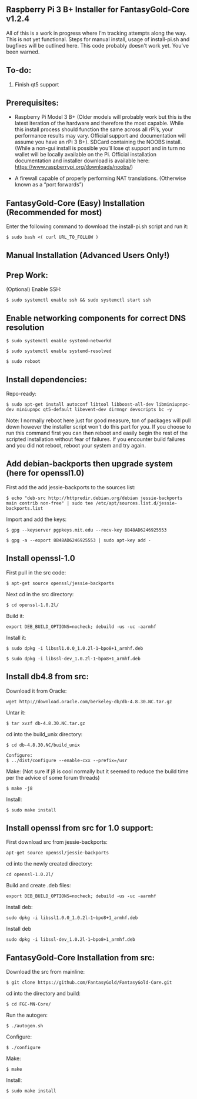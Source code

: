 ## Raspberry Pi 3 B+ Installer for FantasyGold-Core v1.2.4


All of this is a work in progress where I’m tracking attempts along the way. This is not yet functional. Steps for manual install, usage of install-pi.sh and bugfixes will be outlined here. This code probably doesn't work yet. You've been warned.

## To-do:
1. Finish qt5 support

## Prerequisites:
- Raspberry Pi Model 3 B+ (Older models will probably work but this is the latest iteration of the hardware and therefore the most capable. While this install process should function the same across all rPi’s, your performance results may vary. Official support and documentation will assume you have an rPi 3 B+).
SDCard containing the NOOBS install. (While a non-gui install is possible you’ll lose qt support and in turn no wallet will be locally available on the Pi. Official installation documentation and installer download is available here:
https://www.raspberrypi.org/downloads/noobs/)

- A firewall capable of properly performing NAT translations. (Otherwise known as a “port forwards”)


## FantasyGold-Core (Easy) Installation (Recommended for most)
Enter the following command to download the install-pi.sh script and run it:
```
$ sudo bash <( curl URL_TO_FOLLOW )
```

## Manual Installation (Advanced Users Only!)

## Prep Work:
(Optional) Enable SSH:
```
$ sudo systemctl enable ssh && sudo systemctl start ssh
```

## Enable networking components for correct DNS resolution
```
$ sudo systemctl enable systemd-networkd
```
```
$ sudo systemctl enable systemd-resolved
```
```
$ sudo reboot
```

## Install dependencies:
Repo-ready:
```
$ sudo apt-get install autoconf libtool libboost-all-dev libminiupnpc-dev miniupnpc qt5-default libevent-dev dirmngr devscripts bc -y
```
Note: I normally reboot here just for good measure, ton of packages will pull down however the installer script won't do this part for you. If you choose to run this command first you can then reboot and easily begin the rest of the scripted installation without fear of failures. If you encounter build failures and you did not reboot, reboot your system and try again.

## Add debian-backports then upgrade system (here for openssl1.0)
First add the add jessie-backports to the sources list: 
```
$ echo "deb-src http://httpredir.debian.org/debian jessie-backports main contrib non-free" | sudo tee /etc/apt/sources.list.d/jessie-backports.list
```
Import and add the keys:
```
$ gpg --keyserver pgpkeys.mit.edu --recv-key 8B48AD6246925553
```
```
$ gpg -a --export 8B48AD6246925553 | sudo apt-key add -
```

## Install openssl-1.0
First pull in the src code:
```
$ apt-get source openssl/jessie-backports
```
Next cd in the src directory:
```
$ cd openssl-1.0.2l/
```
Build it:
```
export DEB_BUILD_OPTIONS=nocheck; debuild -us -uc -aarmhf
```
Install it:
```
$ sudo dpkg -i libssl1.0.0_1.0.2l-1~bpo8+1_armhf.deb
```
```
$ sudo dpkg -i libssl-dev_1.0.2l-1~bpo8+1_armhf.deb
```

## Install db4.8 from src:
Download it from Oracle:
```$ 
wget http://download.oracle.com/berkeley-db/db-4.8.30.NC.tar.gz
```
Untar it:
```
$ tar xvzf db-4.8.30.NC.tar.gz
```
cd into the build_unix directory:
```
$ cd db-4.8.30.NC/build_unix
```
```
Configure:
$ ../dist/configure --enable-cxx --prefix=/usr
```
Make: (Not sure if j8 is cool normally but it seemed to reduce the build time per the advice of some forum threads)
```
$ make -j8
```
Install:
```
$ sudo make install
```

## Install openssl from src for 1.0 support:
First download src from jessie-backports:
```
apt-get source openssl/jessie-backports
```
cd into the newly created directory:
```
cd openssl-1.0.2l/
```
Build and create .deb files:
```
export DEB_BUILD_OPTIONS=nocheck; debuild -us -uc -aarmhf
```
Install deb:
```
sudo dpkg -i libssl1.0.0_1.0.2l-1~bpo8+1_armhf.deb
```
Install deb
```
sudo dpkg -i libssl-dev_1.0.2l-1~bpo8+1_armhf.deb
```

## FantasyGold-Core Installation from src:
Download the src from mainline:
```
$ git clone https://github.com/FantasyGold/FantasyGold-Core.git
```
cd into the directory and build:
```
$ cd FGC-MN-Core/
```
Run the autogen:
```
$ ./autogen.sh
```
Configure:
```
$ ./configure
```
Make:
```
$ make
```
Install:
```
$ sudo make install
```